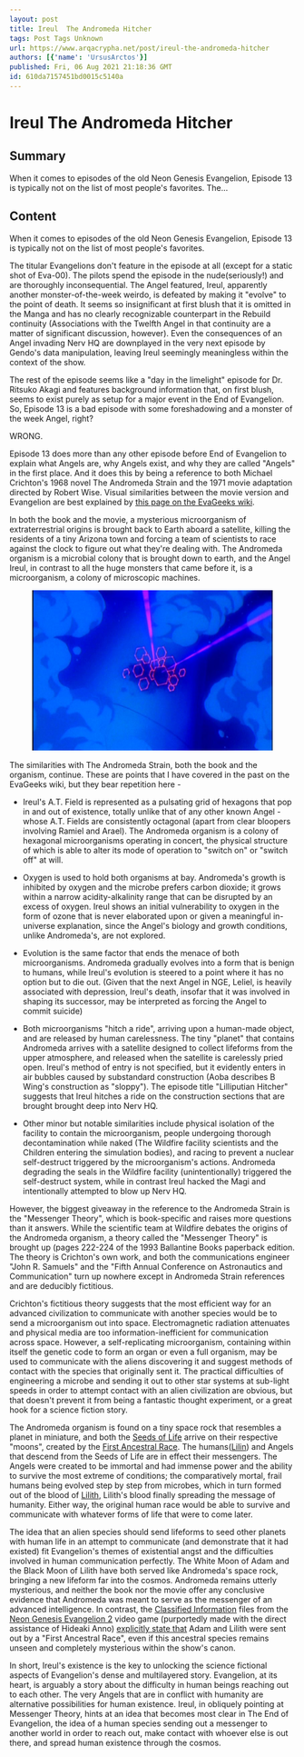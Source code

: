 ```yaml
---
layout: post
title: Ireul  The Andromeda Hitcher
tags: Post Tags Unknown
url: https://www.arqacrypha.net/post/ireul-the-andromeda-hitcher
authors: [{'name': 'UrsusArctos'}]
published: Fri, 06 Aug 2021 21:18:36 GMT
id: 610da7157451bd0015c5140a
---
```



# Ireul  The Andromeda Hitcher

## Summary

When it comes to episodes of the old Neon Genesis Evangelion, Episode 13 is typically not on the list of most people's favorites. The...

## Content


<p>When it comes to episodes of the old Neon Genesis Evangelion, Episode 13 is typically not on the list of most people's favorites. </p>
<p>The titular Evangelions don't feature in the episode at all (except for a static shot of Eva-00). The pilots spend the episode in the nude(seriously!) and are thoroughly inconsequential. The Angel featured, Ireul, apparently another monster-of-the-week weirdo, is defeated by making it "evolve" to the point of death. It seems so insignificant at first blush that it is omitted in the Manga and has no clearly recognizable counterpart in the Rebuild continuity (Associations with the Twelfth Angel in that continuity are a matter of significant discussion, however). Even the consequences of an Angel invading Nerv HQ are downplayed in the very next episode by Gendo's data manipulation, leaving Ireul seemingly meaningless within the context of the show.</p>
<p>The rest of the episode seems like a "day in the limelight" episode for Dr. Ritsuko Akagi and features background information that, on first blush, seems to exist purely as setup for a major event in the End of Evangelion. So, Episode 13 is a bad episode with some foreshadowing and a monster of the week Angel, right? </p>
<p>WRONG. </p>
<p>Episode 13 does more than any other episode before End of Evangelion to explain what Angels are, why Angels exist, and why they are called "Angels" in the first place. And it does this by being a reference to both Michael Crichton's 1968 novel The Andromeda Strain and the 1971 movie adaptation directed by Robert Wise. Visual similarities between the movie version and Evangelion are best explained by <a href="https://wiki.evageeks.org/Tributes_to_Other_Fiction_in_Neon_Genesis_Evangelion#The_Andromeda_Strain" target="_blank"><u>this page on the EvaGeeks wiki</u></a>. </p>
<p>In both the book and the movie, a mysterious microorganism of extraterrestrial origins is brought back to Earth aboard a satellite, killing the residents of a tiny Arizona town and forcing a team of scientists to race against the clock to figure out what they're dealing with. The Andromeda organism is a microbial colony that is brought down to earth, and the Angel Ireul, in contrast to all the huge monsters that came before it, is a microorganism, a colony of microscopic machines. </p>
<figure><img alt="Image of Ireul's A.T. Field from NGE Episode 13" src="images/file.png" srcset="" title="Ireul's A.T. Field is based on Andromeda's appearance"/></figure><p>The similarities with The Andromeda Strain, both the book and the organism, continue. These are points that I have covered in the past on the EvaGeeks wiki, but they bear repetition here  - </p><ul>
<li>Ireul's A.T. Field is represented as a pulsating grid of hexagons that pop in and out of existence, totally unlike that of any other known Angel - whose A.T. Fields are consistently octagonal (apart from clear bloopers involving Ramiel and Arael). The Andromeda organism is a colony of hexagonal microorganisms operating in concert, the physical structure of which is able to alter its mode of operation to "switch on" or "switch off" at will.</li>
</ul><ul>
<li>Oxygen is used to hold both organisms at bay. Andromeda's growth is inhibited by oxygen and the microbe prefers carbon dioxide; it grows within a narrow acidity-alkalinity range that can be disrupted by an excess of oxygen. Ireul shows an initial vulnerability to oxygen in the form of ozone that is never elaborated upon or given a meaningful in-universe explanation, since the Angel's biology and growth conditions, unlike Andromeda's, are not explored. </li>
</ul><ul>
<li>Evolution is the same factor that ends the menace of both microorganisms. Andromeda gradually evolves into a form that is benign to humans, while Ireul's evolution is steered to a point where it has no option but to die out. (Given that the next Angel in NGE, Leliel, is heavily associated with depression, Ireul's death, insofar that it was involved in shaping its successor, may be interpreted as forcing the Angel to commit suicide) </li>
</ul><ul>
<li>Both microorganisms "hitch a ride", arriving upon a human-made object, and are released by human carelessness. The tiny "planet" that contains Andromeda arrives with a satellite designed to collect lifeforms from the upper atmosphere, and released when the satellite is carelessly pried open. Ireul's method of entry is not specified, but it evidently enters in air bubbles caused by substandard construction (Aoba describes B Wing's construction as "sloppy").  The episode title "Lilliputian Hitcher" suggests that Ireul hitches a ride on the construction sections that are brought  brought deep into Nerv HQ.</li>
</ul><ul>
<li>Other minor but notable similarities include physical isolation of the facility to contain the microorganism, people undergoing thorough decontamination while naked (The Wildfire facility scientists and the Children entering the simulation bodies), and racing to prevent a nuclear self-destruct triggered by the microorganism's actions. Andromeda degrading the seals in the Wildfire facility (unintentionally) triggered the self-destruct system, while in contrast Ireul hacked the Magi and intentionally attempted to blow up Nerv HQ.</li>
</ul>
<p>However, the biggest giveaway in the reference to the Andromeda Strain is the "Messenger Theory", which is book-specific and raises more questions than it answers. While the scientific team at Wildfire debates the origins of the Andromeda organism, a theory called the "Messenger Theory" is brought up (pages 222-224 of the 1993 Ballantine Books paperback edition. The theory is Crichton's own work, and both the communications engineer "John R. Samuels" and the "Fifth Annual Conference on Astronautics and Communication" turn up nowhere except in Andromeda Strain references and are deducibly fictitious. </p>
<p>Crichton's fictitious theory suggests that the most efficient way for an advanced civilization to communicate with another species would be to send a microorganism out into space. Electromagnetic radiation attenuates and physical media are too information-inefficient for communication across space. However,  a self-replicating microorganism, containing within itself the genetic code to form an organ or even a full organism, may be used to communicate with the aliens discovering it and suggest methods of contact with the species that originally sent it. The practical difficulties of engineering a microbe and sending it out to other star systems at sub-light speeds in order to attempt contact with an alien civilization are obvious, but that doesn't prevent it from being a fantastic thought experiment, or a great hook for a science fiction story. </p>
<p>The Andromeda organism is found on a tiny space rock that resembles a planet in miniature, and both the <a href="https://wiki.evageeks.org/Seed_of_Life" target="_blank">Seeds of Life</a> arrive on their respective "moons", created by the <a href="https://wiki.evageeks.org/First_Ancestral_Race" target="_blank">First Ancestral Race</a>. The humans(<a href="https://wiki.evageeks.org/Lilin" target="_blank">Lilin</a>) and Angels that descend from the Seeds of Life are in effect their messengers. The Angels were created to be immortal and had immense power and the ability to survive the most extreme of conditions; the comparatively mortal, frail humans being evolved step by step from microbes, which in turn formed out of the blood of <a href="https://wiki.evageeks.org/Lilith" target="_blank">Lilith</a>, Lilith's blood finally spreading the message of humanity. Either way, the original human race would be able to survive and communicate with whatever forms of life that were to come later. </p>
<p>The idea that an alien species should send lifeforms to seed other planets with human life in an attempt to communicate (and demonstrate that it had existed) fit Evangelion's themes of existential angst and the difficulties involved in human communication perfectly. The White Moon of Adam and the Black Moon of Lilith have both served like Andromeda's space rock, bringing a new lifeform far into the cosmos. Andromeda remains utterly mysterious, and neither the book nor the movie offer any conclusive evidence that Andromeda was meant to serve as the messenger of an advanced intelligence. In contrast, the <a href="https://wiki.evageeks.org/Classified_Information_(Translation)" target="_blank"><u>Classified Information</u></a> files from the <a href="https://wiki.evageeks.org/Neon_Genesis_Evangelion_2" target="_blank"><u>Neon Genesis Evangelion 2</u></a> video game (purportedly made with the direct assistance of Hideaki Anno) <a href="https://wiki.evageeks.org/Classified_Information_(Translation)#First_Ancestral_Race" target="_blank"><u>explicitly state that</u></a> Adam and Lilith were sent out by a "First Ancestral Race", even if this ancestral species remains unseen and completely mysterious within the show's canon. </p>
<p>In short, Ireul's existence is the key to unlocking the science fictional aspects of Evangelion's dense and multilayered story. Evangelion, at its heart, is arguably a story about the difficulty in human beings reaching out to each other. The very Angels that are in conflict with humanity are alternative possibilities for human existence. Ireul, in obliquely pointing at Messenger Theory, hints at an idea that becomes most clear in The End of Evangelion, the idea of a human species sending out a messenger to another world in order to reach out, make contact with whoever else is out there, and spread human existence through the cosmos. </p>